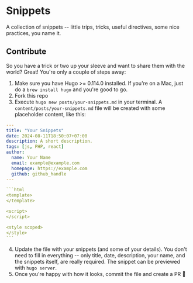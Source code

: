 # Snippets

A collection of snippets -- little trips, tricks, useful directives, some nice practices, you name it.

## Contribute

So you have a trick or two up your sleeve and want to share them with the world? Great! You're only a couple of steps away:

1. Make sure you have Hugo >= 0.114.0 installed. If you're on a Mac, just do a `brew install hugo` and you're good to go.
2. Fork this repo
3. Execute `hugo new posts/your-snippets.md` in your terminal. A `content/posts/your-snippets.md` file will be created with some placeholder content, like this:
  ````yaml
  ---
  title: "Your Snippets"
  date: 2024-08-11T18:50:07+07:00
  description: A short description.
  tags: [js, PHP, react]
  author:
    name: Your Name
    email: example@example.com
    homepage: https://example.com
    github: github_handle
  ---

  ```html
  <template>
  </template>

  <script>
  </script>

  <style scoped>
  </style>
  ```
  ````
4. Update the file with your snippets (and some of your details). You don't need to fill in everything -- only title, date, description, your name, and the snippets itself, are really required. The snippet can be previewed with `hugo server`.
5. Once you're happy with how it looks, commit the file and create a PR 🎉
